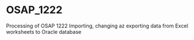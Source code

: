 # OSAP_1222
Processing of OSAP 1222
Importing, changing az exporting data from Excel worksheets to Oracle database
